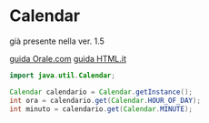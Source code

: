 # Calendar

già presente nella ver. 1.5

[guida Orale.com](https://docs.oracle.com/javase/7/docs/api/java/util/Calendar.html)
[guida HTML.it](https://www.html.it/pag/60831/gestione-delle-date-con-date-e-calendar/)

```java
import java.util.Calendar;

Calendar calendario = Calendar.getInstance();
int ora = calendario.get(Calendar.HOUR_OF_DAY);
int minuto = calendario.get(Calendar.MINUTE);
```